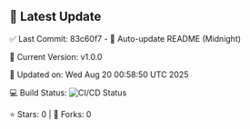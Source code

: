## 🚀 Latest Update

✅ Last Commit: 83c60f7 - 🤖 Auto-update README (Midnight)

🌟 Current Version: v1.0.0

📅 Updated on: Wed Aug 20 00:58:50 UTC 2025

💻 Build Status: ![CI/CD Status](https://github.com/SaiAryan1784/wedding_frontend/actions/workflows/update-readme.yml/badge.svg)

⭐️ Stars: 0 | 🍴 Forks: 0
